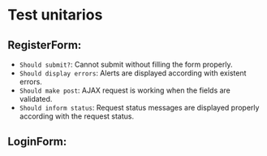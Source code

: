 # Test unitarios

## RegisterForm:

- `Should submit?`: Cannot submit without filling the form properly.
- `Should display errors`: Alerts are displayed according with existent errors.
- `Should make post`: AJAX request is working when the fields are validated.
- `Should inform status`: Request status messages are displayed properly according with the request status.

## LoginForm:
